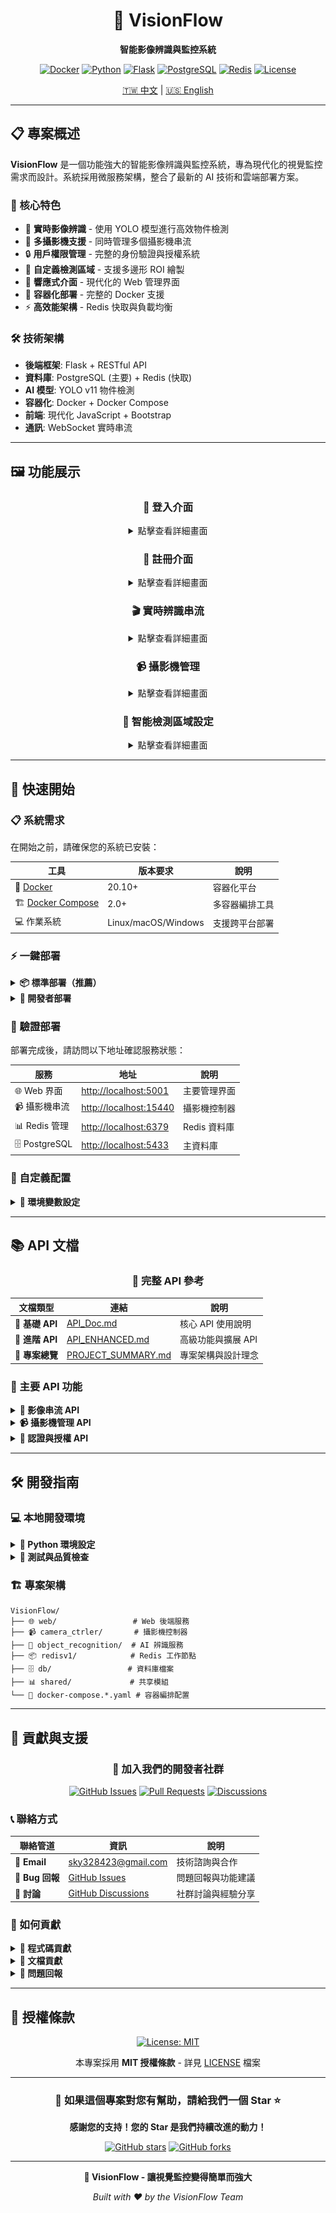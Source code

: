 <div align="center">

# 🎯 VisionFlow

**智能影像辨識與監控系統**

[![Docker](https://img.shields.io/badge/Docker-20.10+-blue?style=flat-square&logo=docker)](https://www.docker.com/)
[![Python](https://img.shields.io/badge/Python-3.11+-green?style=flat-square&logo=python)](https://www.python.org/)
[![Flask](https://img.shields.io/badge/Flask-2.3+-orange?style=flat-square&logo=flask)](https://flask.palletsprojects.com/)
[![PostgreSQL](https://img.shields.io/badge/PostgreSQL-15+-blue?style=flat-square&logo=postgresql)](https://www.postgresql.org/)
[![Redis](https://img.shields.io/badge/Redis-7+-red?style=flat-square&logo=redis)](https://redis.io/)
[![License](https://img.shields.io/badge/License-MIT-yellow?style=flat-square)](LICENSE)

[🇹🇼 中文](./README.md) | [🇺🇸 English](./README_en.md)

</div>

---

## 📋 專案概述

**VisionFlow** 是一個功能強大的智能影像辨識與監控系統，專為現代化的視覺監控需求而設計。系統採用微服務架構，整合了最新的 AI 技術和雲端部署方案。

### 🌟 核心特色

- 🚀 **實時影像辨識** - 使用 YOLO 模型進行高效物件檢測
- 🎥 **多攝影機支援** - 同時管理多個攝影機串流
- 🔒 **用戶權限管理** - 完整的身份驗證與授權系統
- 🎨 **自定義檢測區域** - 支援多邊形 ROI 繪製
- 📱 **響應式介面** - 現代化的 Web 管理界面
- 🐳 **容器化部署** - 完整的 Docker 支援
- ⚡ **高效能架構** - Redis 快取與負載均衡

### 🛠️ 技術架構

- **後端框架**: Flask + RESTful API
- **資料庫**: PostgreSQL (主要) + Redis (快取)
- **AI 模型**: YOLO v11 物件檢測
- **容器化**: Docker + Docker Compose
- **前端**: 現代化 JavaScript + Bootstrap
- **通訊**: WebSocket 實時串流

---

## 🖼️ 功能展示

<div align="center">

### 🔐 登入介面
<details>
<summary>點擊查看詳細畫面</summary>

用戶可以輸入賬號與密碼進行登入，並進入管理系統。

![登入介面](./readme_image/login.PNG)

</details>

### 📝 註冊介面
<details>
<summary>點擊查看詳細畫面</summary>

提供用戶創建新賬號的功能，確保用戶權限管理的靈活性。

![註冊介面](./readme_image/register.PNG)

</details>

### 🎬 實時辨識串流
<details>
<summary>點擊查看詳細畫面</summary>

**核心功能亮點：**
- ⚡ 實時顯示攝影機的辨識結果
- 🎯 支援多攝影機影像流展示
- 🏷️ 根據模型輸出的物件標籤進行顯示
- 📊 即時檢測統計資訊

![辨識串流](./readme_image/stream_interface.PNG)

</details>

### 📹 攝影機管理
<details>
<summary>點擊查看詳細畫面</summary>

**管理功能：**
- ➕ 新增、修改、刪除攝影機
- 🔧 為攝影機指定辨識模型
- ⚙️ 配置攝影機參數（URL、名稱、地點等）
- 🔄 即時狀態監控

![攝影機管理](./readme_image/camera_management.PNG)

</details>

### 🎨 智能檢測區域設定
<details>
<summary>點擊查看詳細畫面</summary>

**進階功能：**
- 🖌️ 支援多邊形 ROI 繪製
- ⏰ 可為每個區域設置警報時間
- 🎯 自定義檢測靈敏度
- 📐 精確的座標定位

![辨識區域繪製](./readme_image/detection_area.PNG)

</details>

</div>

---

## 🚀 快速開始

### 📋 系統需求

在開始之前，請確保您的系統已安裝：

| 工具 | 版本要求 | 說明 |
|------|----------|------|
| 🐳 [Docker](https://www.docker.com/) | 20.10+ | 容器化平台 |
| 🏗️ [Docker Compose](https://docs.docker.com/compose/) | 2.0+ | 多容器編排工具 |
| 💻 作業系統 | Linux/macOS/Windows | 支援跨平台部署 |

### ⚡ 一鍵部署

<details>
<summary><strong>📦 標準部署（推薦）</strong></summary>

```bash
# 1️⃣ 克隆專案
git clone https://github.com/yourusername/VisionFlow.git
cd VisionFlow

# 2️⃣ 啟動所有服務
docker-compose -f docker-compose.optimized.yaml up -d

# 3️⃣ 等待服務啟動完成（約 2-3 分鐘）
docker-compose -f docker-compose.optimized.yaml ps

# 4️⃣ 初始化資料庫
docker-compose -f docker-compose.optimized.yaml exec backend flask db upgrade
```

</details>

<details>
<summary><strong>🔧 開發者部署</strong></summary>

```bash
# 1️⃣ 克隆專案
git clone https://github.com/yourusername/VisionFlow.git
cd VisionFlow

# 2️⃣ 啟動基礎服務
docker-compose -f docker-compose.yaml up -d

# 3️⃣ 啟動 Redis 工作節點
docker-compose -f docker-compose-redis.yaml up -d

# 4️⃣ 資料庫遷移
docker-compose exec backend flask db upgrade
```

</details>

### 🎯 驗證部署

部署完成後，請訪問以下地址確認服務狀態：

| 服務 | 地址 | 說明 |
|------|------|------|
| 🌐 Web 界面 | [http://localhost:5001](http://localhost:5001) | 主要管理界面 |
| 📹 攝影機串流 | [http://localhost:15440](http://localhost:15440) | 攝影機控制器 |
| 📊 Redis 管理 | [http://localhost:6379](http://localhost:6379) | Redis 資料庫 |
| 🗄️ PostgreSQL | [http://localhost:5433](http://localhost:5433) | 主資料庫 |

### 🔧 自定義配置

<details>
<summary><strong>📝 環境變數設定</strong></summary>

創建 `.env` 檔案並設定以下變數：

```bash
# 資料庫設定
POSTGRES_DB=visionflow_db
POSTGRES_USER=admin
POSTGRES_PASSWORD=your_secure_password

# Redis 設定
REDIS_HOST=redis
REDIS_PORT=6379

# 應用程式設定
FLASK_ENV=production
SECRET_KEY=your_secret_key_here

# 模型設定
MODEL_PATH=/app/models/yolo11n.pt
CONFIDENCE_THRESHOLD=0.5
```

</details>

---

## 📚 API 文檔

<div align="center">

### 🔗 完整 API 參考

| 文檔類型 | 連結 | 說明 |
|----------|------|------|
| 📖 **基礎 API** | [API_Doc.md](./API_Doc.md) | 核心 API 使用說明 |
| 🚀 **進階 API** | [API_ENHANCED.md](./API_ENHANCED.md) | 高級功能與擴展 API |
| 🎯 **專案總覽** | [PROJECT_SUMMARY.md](./PROJECT_SUMMARY.md) | 專案架構與設計理念 |

</div>

### 🌟 主要 API 功能

<details>
<summary><strong>🎥 影像串流 API</strong></summary>

```http
# 獲取實時串流
GET /recognized_stream/{camera_id}

# 獲取原始串流
GET /get_stream/{camera_id}

# 獲取快照
GET /get_snapshot/{camera_id}
```

</details>

<details>
<summary><strong>📹 攝影機管理 API</strong></summary>

```http
# 獲取所有攝影機
GET /api/camera/cameras

# 新增攝影機
POST /api/camera/cameras

# 更新攝影機
PATCH /api/camera/cameras/{id}

# 刪除攝影機
DELETE /api/camera/cameras/{id}
```

</details>

<details>
<summary><strong>🔐 認證與授權 API</strong></summary>

```http
# 用戶登入
POST /api/auth/login

# 用戶註冊
POST /api/auth/register

# Token 刷新
POST /api/auth/refresh
```

</details>

---

## 🛠️ 開發指南

### 💻 本地開發環境

<details>
<summary><strong>🐍 Python 環境設定</strong></summary>

```bash
# 1️⃣ 創建虛擬環境
python3 -m venv venv

# 2️⃣ 啟用虛擬環境
# Linux/macOS:
source venv/bin/activate
# Windows:
venv\Scripts\activate

# 3️⃣ 安裝依賴套件
pip install -r requirements.txt

# 4️⃣ 啟動開發伺服器
flask run --debug
```

</details>

<details>
<summary><strong>🧪 測試與品質檢查</strong></summary>

```bash
# 🔍 執行單元測試
pytest tests/ -v

# 📊 程式碼覆蓋率
pytest --cov=./ tests/

# 🎨 程式碼格式化
black . --line-length 88

# 🔧 靜態分析
flake8 . --max-line-length 88
```

</details>

### 🏗️ 專案架構

```
VisionFlow/
├── 🌐 web/                 # Web 後端服務
├── 📹 camera_ctrler/       # 攝影機控制器
├── 🤖 object_recognition/  # AI 辨識服務
├── 📦 redisv1/            # Redis 工作節點
├── 🗄️ db/                 # 資料庫檔案
├── 📊 shared/             # 共享模組
└── 🐳 docker-compose.*.yaml # 容器編排配置
```

---

## 🤝 貢獻與支援

<div align="center">

### 🌟 加入我們的開發者社群

[![GitHub Issues](https://img.shields.io/badge/Issues-歡迎回報-red?style=for-the-badge&logo=github)](https://github.com/yourusername/VisionFlow/issues)
[![Pull Requests](https://img.shields.io/badge/PR-歡迎貢獻-green?style=for-the-badge&logo=github)](https://github.com/yourusername/VisionFlow/pulls)
[![Discussions](https://img.shields.io/badge/討論區-加入討論-blue?style=for-the-badge&logo=github)](https://github.com/yourusername/VisionFlow/discussions)

</div>

### 📞 聯絡方式

| 聯絡管道 | 資訊 | 說明 |
|----------|------|------|
| 📧 **Email** | [sky328423@gmail.com](mailto:sky328423@gmail.com) | 技術諮詢與合作 |
| 🐛 **Bug 回報** | [GitHub Issues](https://github.com/yourusername/VisionFlow/issues) | 問題回報與功能建議 |
| 💬 **討論** | [GitHub Discussions](https://github.com/yourusername/VisionFlow/discussions) | 社群討論與經驗分享 |

### 🎯 如何貢獻

<details>
<summary><strong>🔧 程式碼貢獻</strong></summary>

1. **Fork** 本專案
2. 創建您的功能分支 (`git checkout -b feature/AmazingFeature`)
3. 提交您的更改 (`git commit -m 'Add some AmazingFeature'`)
4. 推送到分支 (`git push origin feature/AmazingFeature`)
5. 開啟一個 **Pull Request**

</details>

<details>
<summary><strong>📝 文檔貢獻</strong></summary>

- 改善 README 或 API 文檔
- 翻譯文檔到其他語言
- 增加使用範例和教學

</details>

<details>
<summary><strong>🐛 問題回報</strong></summary>

回報問題時請包含：
- 作業系統版本
- Docker 版本
- 錯誤訊息截圖
- 重現步驟

</details>

---

## 📄 授權條款

<div align="center">

[![License: MIT](https://img.shields.io/badge/License-MIT-yellow.svg?style=for-the-badge)](https://opensource.org/licenses/MIT)

本專案採用 **MIT 授權條款** - 詳見 [LICENSE](LICENSE) 檔案

</div>

---

<div align="center">

### 🌟 如果這個專案對您有幫助，請給我們一個 Star ⭐

**感謝您的支持！您的 Star 是我們持續改進的動力！**

[![GitHub stars](https://img.shields.io/github/stars/yourusername/VisionFlow?style=social)](https://github.com/yourusername/VisionFlow/stargazers)
[![GitHub forks](https://img.shields.io/github/forks/yourusername/VisionFlow?style=social)](https://github.com/yourusername/VisionFlow/network)

---

**🚀 VisionFlow - 讓視覺監控變得簡單而強大**

*Built with ❤️ by the VisionFlow Team*

</div>
